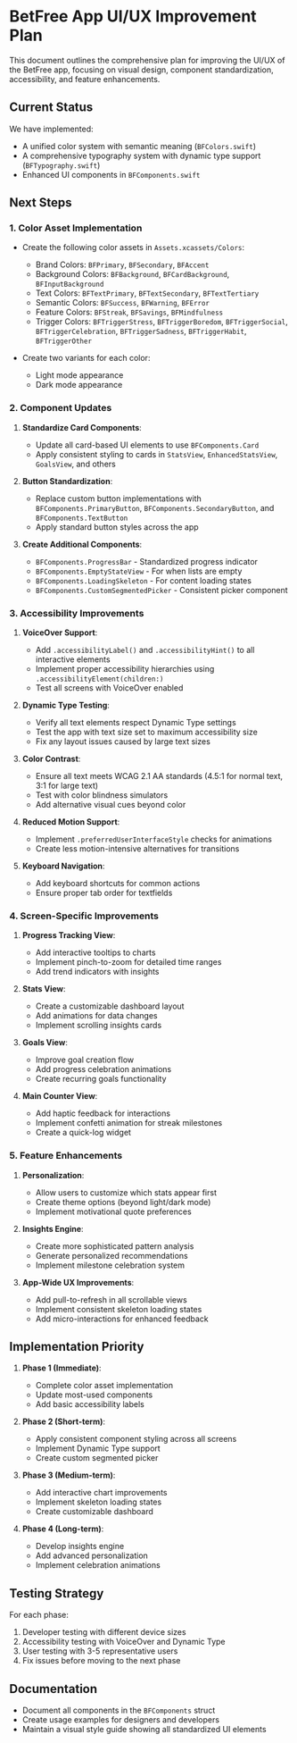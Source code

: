 # BetFree App UI/UX Improvement Plan

This document outlines the comprehensive plan for improving the UI/UX of the BetFree app, focusing on visual design, component standardization, accessibility, and feature enhancements.

## Current Status

We have implemented:
- A unified color system with semantic meaning (`BFColors.swift`)
- A comprehensive typography system with dynamic type support (`BFTypography.swift`)
- Enhanced UI components in `BFComponents.swift`

## Next Steps

### 1. Color Asset Implementation

- Create the following color assets in `Assets.xcassets/Colors`:
  - Brand Colors: `BFPrimary`, `BFSecondary`, `BFAccent`
  - Background Colors: `BFBackground`, `BFCardBackground`, `BFInputBackground`
  - Text Colors: `BFTextPrimary`, `BFTextSecondary`, `BFTextTertiary`
  - Semantic Colors: `BFSuccess`, `BFWarning`, `BFError`
  - Feature Colors: `BFStreak`, `BFSavings`, `BFMindfulness`
  - Trigger Colors: `BFTriggerStress`, `BFTriggerBoredom`, `BFTriggerSocial`, `BFTriggerCelebration`, `BFTriggerSadness`, `BFTriggerHabit`, `BFTriggerOther`

- Create two variants for each color:
  - Light mode appearance
  - Dark mode appearance 

### 2. Component Updates

1. **Standardize Card Components**:
   - Update all card-based UI elements to use `BFComponents.Card`
   - Apply consistent styling to cards in `StatsView`, `EnhancedStatsView`, `GoalsView`, and others

2. **Button Standardization**:
   - Replace custom button implementations with `BFComponents.PrimaryButton`, `BFComponents.SecondaryButton`, and `BFComponents.TextButton`
   - Apply standard button styles across the app

3. **Create Additional Components**:
   - `BFComponents.ProgressBar` - Standardized progress indicator
   - `BFComponents.EmptyStateView` - For when lists are empty
   - `BFComponents.LoadingSkeleton` - For content loading states
   - `BFComponents.CustomSegmentedPicker` - Consistent picker component

### 3. Accessibility Improvements

1. **VoiceOver Support**:
   - Add `.accessibilityLabel()` and `.accessibilityHint()` to all interactive elements
   - Implement proper accessibility hierarchies using `.accessibilityElement(children:)` 
   - Test all screens with VoiceOver enabled

2. **Dynamic Type Testing**:
   - Verify all text elements respect Dynamic Type settings
   - Test the app with text size set to maximum accessibility size
   - Fix any layout issues caused by large text sizes

3. **Color Contrast**:
   - Ensure all text meets WCAG 2.1 AA standards (4.5:1 for normal text, 3:1 for large text)
   - Test with color blindness simulators
   - Add alternative visual cues beyond color

4. **Reduced Motion Support**:
   - Implement `.preferredUserInterfaceStyle` checks for animations
   - Create less motion-intensive alternatives for transitions

5. **Keyboard Navigation**:
   - Add keyboard shortcuts for common actions
   - Ensure proper tab order for textfields

### 4. Screen-Specific Improvements

1. **Progress Tracking View**:
   - Add interactive tooltips to charts
   - Implement pinch-to-zoom for detailed time ranges
   - Add trend indicators with insights

2. **Stats View**:
   - Create a customizable dashboard layout
   - Add animations for data changes
   - Implement scrolling insights cards

3. **Goals View**:
   - Improve goal creation flow
   - Add progress celebration animations
   - Create recurring goals functionality

4. **Main Counter View**:
   - Add haptic feedback for interactions
   - Implement confetti animation for streak milestones
   - Create a quick-log widget

### 5. Feature Enhancements

1. **Personalization**:
   - Allow users to customize which stats appear first
   - Create theme options (beyond light/dark mode)
   - Implement motivational quote preferences

2. **Insights Engine**:
   - Create more sophisticated pattern analysis
   - Generate personalized recommendations
   - Implement milestone celebration system

3. **App-Wide UX Improvements**:
   - Add pull-to-refresh in all scrollable views
   - Implement consistent skeleton loading states
   - Add micro-interactions for enhanced feedback

## Implementation Priority

1. **Phase 1 (Immediate)**:
   - Complete color asset implementation
   - Update most-used components 
   - Add basic accessibility labels

2. **Phase 2 (Short-term)**:
   - Apply consistent component styling across all screens
   - Implement Dynamic Type support
   - Create custom segmented picker

3. **Phase 3 (Medium-term)**:
   - Add interactive chart improvements
   - Implement skeleton loading states
   - Create customizable dashboard

4. **Phase 4 (Long-term)**:
   - Develop insights engine
   - Add advanced personalization
   - Implement celebration animations

## Testing Strategy

For each phase:
1. Developer testing with different device sizes
2. Accessibility testing with VoiceOver and Dynamic Type
3. User testing with 3-5 representative users
4. Fix issues before moving to the next phase

## Documentation

- Document all components in the `BFComponents` struct
- Create usage examples for designers and developers
- Maintain a visual style guide showing all standardized UI elements 